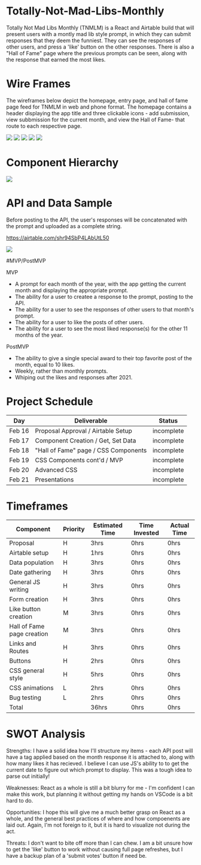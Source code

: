 # Totally-Not-Mad-Libs-Monthly

Totally Not Mad Libs Monthly (TNMLM) is a React and Airtable build that will present users with a montly mad lib style prompt, in which they can submit responses that they deem the funniest. They can see the responses of other users, and press a 'like' button on the other responses. There is also a "Hall of Fame" page where the previous prompts can be seen, along with the response that earned the most likes. 

# Wire Frames

The wireframes below depict the homepage, entry page, and hall of fame page feed for TNMLM in web and phone format. The homepage contains a header displaying the app title and three clickable icons - add submission, view subbmission for the current month, and view the Hall of Fame- that route to each respective page. 

![](https://i.ibb.co/V29sBw0/WF1.png)
![](https://i.ibb.co/F8kzVyr/WF2.png)
![](https://i.ibb.co/zVZ6VM0/WF3.png)
![](https://i.ibb.co/F75rMmW/WF4.png)
![](https://i.ibb.co/vxJ2qfg/WF5.png)

# Component Hierarchy

![](https://i.ibb.co/m6xgBny/map.png)

# API and Data Sample

Before posting to the API, the user's responses will be concatenated with the prompt and uploaded as a complete string.  

https://airtable.com/shr94SbP4LAbUtL50


![](https://i.ibb.co/G9PfhQ0/Screen-Shot-2021-02-16-at-11-03-49.png)

#MVP/PostMVP

MVP
- A prompt for each month of the year, with the app getting the current month and displaying the appropriate prompt.
- The ability for a user to createe a response to the prompt, posting to the API.
- The ability for a user to see the responses of other users to that month's prompt.
- The ability for a user to like the posts of other users. 
- The ability for a user to see the most liked response(s) for the other 11 months of the year. 

PostMVP 
- The ability to give a single special award to their top favorite post of the month, equal to 10 likes.
- Weekly, rather than monthly prompts.
- Whiping out the likes and responses after 2021.

# Project Schedule

Day	|Deliverable|	Status
------------ | ------------- | ------------- 
Feb 16	|Proposal Approval / Airtable Setup	|incomplete
Feb 17	|Component Creation / Get, Set Data	|incomplete
Feb 18	|"Hall of Fame" page / CSS Components	|incomplete
Feb 19	|CSS Components cont'd / MVP	|incomplete
Feb 20	|Advanced CSS	|incomplete
Feb 21	|Presentations	|incomplete


# Timeframes

Component | Priority | Estimated Time | Time Invested | Actual Time
------------ | ------------- | ------------- | ------------- | -------------
Proposal	|H	|3hrs	|0hrs	|0hrs
Airtable setup	|H	|	1hrs	|0hrs	|0hrs
Data population |H	|	3hrs|	0hrs	|0hrs
Date gathering |H	|	 3hrs|	0hrs| 0hrs
General JS writing |H|	 3hrs |0hrs |0hrs
Form creation	|H	|	3hrs	|0hrs	|0hrs
Like button creation |M|	 3hrs	|0hrs	|0hrs
Hall of Fame page creation |M|		3hrs|	0hrs	|0hrs
Links and Routes	|H	|3hrs|	0hrs	|0hrs
Buttons |H|	 2hrs| 0hrs|	0hrs
CSS general style |	H|5hrs |	0hrs	|0hrs
CSS animations|L|	 2hrs| 0hrs|	0hrs
Bug testing|L	 |2hrs |0hrs	|0hrs
Total	||		36hrs|	0hrs|	0hrs


# SWOT Analysis
Strengths:
I have a solid idea how I'll structure my items - each API post will have a tag applied based on the month response it is attached to, along with how many likes it has recieved. I believe I can use JS's ability to to get the current date to figure out which prompt to display. This was a tough idea to parse out initially! 

Weaknesses:
React as a whole is still a bit blurry for me - I'm confident I can make this work, but planning it without getting my hands on VSCode is a bit hard to do.

Opportunities:
I hope this will give me a much better grasp on React as a whole, and the general best practices of where and how compoenents are laid out. Again, I'm not foreign to it, but it is hard to visualize not during the act.

Threats:
I don't want to bite off more than I can chew. I am a bit unsure how to get the 'like' button to work without causing full page refreshes, but I have a backup plan of a 'submit votes' button if need be. 

